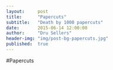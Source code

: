 ```yaml
---
layout:     post
title:      "Papercuts"
subtitle:   "Death by 1000 papercuts"
date:       2015-06-14 12:00:00
author:     "Dru Sellers"
header-img: "img/post-bg-papercuts.jpg"
published:  true
---
```


#Papercuts